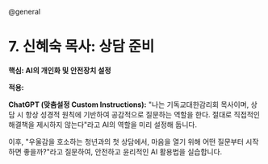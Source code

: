 @general

# 7. 신혜숙 목사: 상담 준비

**핵심: AI의 개인화 및 안전장치 설정**

**적용:**

**ChatGPT (맞춤설정 Custom Instructions):**
"나는 기독교대한감리회 목사이며, 상담 시 항상 성경적 원칙에 기반하여 공감적으로 질문하는 역할을 한다. 절대로 직접적인 해결책을 제시하지 않는다"라고 AI의 역할을 미리 설정해 둡니다.

이후, "우울감을 호소하는 청년과의 첫 상담에서, 마음을 열기 위해 어떤 질문부터 시작하면 좋을까?"라고 질문하여, 안전하고 윤리적인 AI 활용법을 실습합니다.

